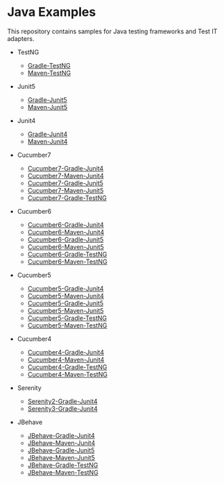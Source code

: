 # Java Examples
This repository contains samples for Java testing frameworks and Test IT adapters.

* TestNG
   - [Gradle-TestNG](https://github.com/testit-tms/java-examples/tree/main/gradle-testng)
   - [Maven-TestNG](https://github.com/testit-tms/java-examples/tree/main/maven-testng)

* Junit5
   - [Gradle-Junit5](https://github.com/testit-tms/java-examples/tree/main/gradle-junit5)
   - [Maven-Junit5](https://github.com/testit-tms/java-examples/tree/main/maven-junit5)

* Junit4
   - [Gradle-Junit4](https://github.com/testit-tms/java-examples/tree/main/gradle-junit4)
   - [Maven-Junit4](https://github.com/testit-tms/java-examples/tree/main/maven-junit4)   

* Cucumber7
   - [Cucumber7-Gradle-Junit4](https://github.com/testit-tms/java-examples/tree/main/cucumber7-gradle-junit4)
   - [Cucumber7-Maven-Junit4](https://github.com/testit-tms/java-examples/tree/main/cucumber7-maven-junit4) 
   - [Cucumber7-Gradle-Junit5](https://github.com/testit-tms/java-examples/tree/main/cucumber7-gradle-junit5)
   - [Cucumber7-Maven-Junit5](https://github.com/testit-tms/java-examples/tree/main/cucumber7-maven-junit5) 
   - [Cucumber7-Gradle-TestNG](https://github.com/testit-tms/java-examples/tree/main/cucubmer7-gradle-testng)

* Cucumber6
   - [Cucumber6-Gradle-Junit4](https://github.com/testit-tms/java-examples/tree/main/cucumber6-gradle-junit4)
   - [Cucumber6-Maven-Junit4](https://github.com/testit-tms/java-examples/tree/main/cucumber7-maven-junit4) 
   - [Cucumber6-Gradle-Junit5](https://github.com/testit-tms/java-examples/tree/main/cucumber6-gradle-junit5)
   - [Cucumber6-Maven-Junit5](https://github.com/testit-tms/java-examples/tree/main/cucumber6-maven-junit5) 
   - [Cucumber6-Gradle-TestNG](https://github.com/testit-tms/java-examples/tree/main/cucubmer6-gradle-testng)
   - [Cucumber6-Maven-TestNG](https://github.com/testit-tms/java-examples/tree/main/cucumber6-maven-testng) 

* Cucumber5
   - [Cucumber5-Gradle-Junit4](https://github.com/testit-tms/java-examples/tree/main/cucumber5-gradle-junit4)
   - [Cucumber5-Maven-Junit4](https://github.com/testit-tms/java-examples/tree/main/cucumber5-maven-junit4) 
   - [Cucumber5-Gradle-Junit5](https://github.com/testit-tms/java-examples/tree/main/cucumber5-gradle-junit5)
   - [Cucumber5-Maven-Junit5](https://github.com/testit-tms/java-examples/tree/main/cucumber5-maven-junit5) 
   - [Cucumber5-Gradle-TestNG](https://github.com/testit-tms/java-examples/tree/main/cucubmer5-gradle-testng)
   - [Cucumber5-Maven-TestNG](https://github.com/testit-tms/java-examples/tree/main/cucumber5-maven-testng) 

* Cucumber4
   - [Cucumber4-Gradle-Junit4](https://github.com/testit-tms/java-examples/tree/main/cucumber4-gradle-junit4)
   - [Cucumber4-Maven-Junit4](https://github.com/testit-tms/java-examples/tree/main/cucumber4-maven-junit4) 
   - [Cucumber4-Gradle-TestNG](https://github.com/testit-tms/java-examples/tree/main/cucubmer4-gradle-testng)
   - [Cucumber4-Maven-TestNG](https://github.com/testit-tms/java-examples/tree/main/cucumber4-maven-testng)  

* Serenity
   - [Serenity2-Gradle-Junit4](https://github.com/testit-tms/java-examples/tree/main/serenity2-gradle-junit4)
   - [Serenity3-Gradle-Junit4](https://github.com/testit-tms/java-examples/tree/main/serenity3-gradle-junit4)  
   
* JBehave
   - [JBehave-Gradle-Junit4](https://github.com/testit-tms/java-examples/tree/main/jbehave-gradle-junit4)
   - [JBehave-Maven-Junit4](https://github.com/testit-tms/java-examples/tree/main/jbehave-maven-junit4) 
   - [JBehave-Gradle-Junit5](https://github.com/testit-tms/java-examples/tree/main/jbehave-gradle-junit5)
   - [JBehave-Maven-Junit5](https://github.com/testit-tms/java-examples/tree/main/jbehave-maven-junit5) 
   - [JBehave-Gradle-TestNG](https://github.com/testit-tms/java-examples/tree/main/jbehave-gradle-testng)
   - [JBehave-Maven-TestNG](https://github.com/testit-tms/java-examples/tree/main/jbehave-maven-testng)   